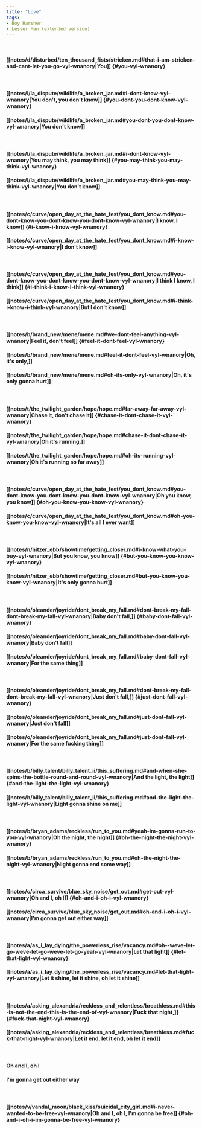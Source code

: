 ```yaml
---
title: "Love"
tags:
- Boy Harsher
- Lesser Man (extended version)
---
```

&nbsp;
#### [[notes/d/disturbed/ten_thousand_fists/stricken.md#that-i-am-stricken-and-cant-let-you-go-vyl-wnanory|You]] {#you-vyl-wnanory}
&nbsp;
#### [[notes/l/la_dispute/wildlife/a_broken_jar.md#i-dont-know-vyl-wnanory|You don't, you don't know]] {#you-dont-you-dont-know-vyl-wnanory}
#### [[notes/l/la_dispute/wildlife/a_broken_jar.md#you-dont-you-dont-know-vyl-wnanory|You don't know]]
&nbsp;
#### [[notes/l/la_dispute/wildlife/a_broken_jar.md#i-dont-know-vyl-wnanory|You may think, you may think]] {#you-may-think-you-may-think-vyl-wnanory}
#### [[notes/l/la_dispute/wildlife/a_broken_jar.md#you-may-think-you-may-think-vyl-wnanory|You don't know]]
&nbsp;
#### [[notes/c/curve/open_day_at_the_hate_fest/you_dont_know.md#you-dont-know-you-dont-know-you-dont-know-vyl-wnanory|I know, I know]] {#i-know-i-know-vyl-wnanory}
#### [[notes/c/curve/open_day_at_the_hate_fest/you_dont_know.md#i-know-i-know-vyl-wnanory|I don't know]]
&nbsp;
#### [[notes/c/curve/open_day_at_the_hate_fest/you_dont_know.md#you-dont-know-you-dont-know-you-dont-know-vyl-wnanory|I think I know, I think]] {#i-think-i-know-i-think-vyl-wnanory}
#### [[notes/c/curve/open_day_at_the_hate_fest/you_dont_know.md#i-think-i-know-i-think-vyl-wnanory|But I don't know]]
&nbsp;
#### [[notes/b/brand_new/mene/mene.md#we-dont-feel-anything-vyl-wnanory|Feel it, don't feel]] {#feel-it-dont-feel-vyl-wnanory}
#### [[notes/b/brand_new/mene/mene.md#feel-it-dont-feel-vyl-wnanory|Oh, it's only,]]
#### [[notes/b/brand_new/mene/mene.md#oh-its-only-vyl-wnanory|Oh, it's only gonna hurt]]
&nbsp;
#### [[notes/t/the_twilight_garden/hope/hope.md#far-away-far-away-vyl-wnanory|Chase it, don't chase it]] {#chase-it-dont-chase-it-vyl-wnanory}
#### [[notes/t/the_twilight_garden/hope/hope.md#chase-it-dont-chase-it-vyl-wnanory|Oh it's running,]]
#### [[notes/t/the_twilight_garden/hope/hope.md#oh-its-running-vyl-wnanory|Oh it's running so far away]]
&nbsp;
#### [[notes/c/curve/open_day_at_the_hate_fest/you_dont_know.md#you-dont-know-you-dont-know-you-dont-know-vyl-wnanory|Oh you know, you know]] {#oh-you-know-you-know-vyl-wnanory}
#### [[notes/c/curve/open_day_at_the_hate_fest/you_dont_know.md#oh-you-know-you-know-vyl-wnanory|It's all I ever want]]
&nbsp;
#### [[notes/n/nitzer_ebb/showtime/getting_closer.md#i-know-what-you-buy-vyl-wnanory|But you know, you know]] {#but-you-know-you-know-vyl-wnanory}
#### [[notes/n/nitzer_ebb/showtime/getting_closer.md#but-you-know-you-know-vyl-wnanory|It's only gonna hurt]]
&nbsp;
#### [[notes/o/oleander/joyride/dont_break_my_fall.md#dont-break-my-fall-dont-break-my-fall-vyl-wnanory|Baby don't fall,]] {#baby-dont-fall-vyl-wnanory}
#### [[notes/o/oleander/joyride/dont_break_my_fall.md#baby-dont-fall-vyl-wnanory|Baby don't fall]]
#### [[notes/o/oleander/joyride/dont_break_my_fall.md#baby-dont-fall-vyl-wnanory|For the same thing]]
&nbsp;
#### [[notes/o/oleander/joyride/dont_break_my_fall.md#dont-break-my-fall-dont-break-my-fall-vyl-wnanory|Just don't fall,]] {#just-dont-fall-vyl-wnanory}
#### [[notes/o/oleander/joyride/dont_break_my_fall.md#just-dont-fall-vyl-wnanory|Just don't fall]]
#### [[notes/o/oleander/joyride/dont_break_my_fall.md#just-dont-fall-vyl-wnanory|For the same fucking thing]]
&nbsp;
#### [[notes/b/billy_talent/billy_talent_ii/this_suffering.md#and-when-she-spins-the-bottle-round-and-round-vyl-wnanory|And the light, the light]] {#and-the-light-the-light-vyl-wnanory}
#### [[notes/b/billy_talent/billy_talent_ii/this_suffering.md#and-the-light-the-light-vyl-wnanory|Light gonna shine on me]]
&nbsp;
#### [[notes/b/bryan_adams/reckless/run_to_you.md#yeah-im-gonna-run-to-you-vyl-wnanory|Oh the night, the night]] {#oh-the-night-the-night-vyl-wnanory}
#### [[notes/b/bryan_adams/reckless/run_to_you.md#oh-the-night-the-night-vyl-wnanory|Night gonna end some way]]
&nbsp;
#### [[notes/c/circa_survive/blue_sky_noise/get_out.md#get-out-vyl-wnanory|Oh and I, oh I]] {#oh-and-i-oh-i-vyl-wnanory}
#### [[notes/c/circa_survive/blue_sky_noise/get_out.md#oh-and-i-oh-i-vyl-wnanory|I'm gonna get out either way]]
&nbsp;
#### [[notes/a/as_i_lay_dying/the_powerless_rise/vacancy.md#oh--weve-let-go-weve-let-go-weve-let-go-yeah-vyl-wnanory|Let that light]] {#let-that-light-vyl-wnanory}
#### [[notes/a/as_i_lay_dying/the_powerless_rise/vacancy.md#let-that-light-vyl-wnanory|Let it shine, let it shine, oh let it shine]]
&nbsp;
#### [[notes/a/asking_alexandria/reckless_and_relentless/breathless.md#this-is-not-the-end-this-is-the-end-of-vyl-wnanory|Fuck that night,]] {#fuck-that-night-vyl-wnanory}
#### [[notes/a/asking_alexandria/reckless_and_relentless/breathless.md#fuck-that-night-vyl-wnanory|Let it end, let it end, oh let it end]]
&nbsp;
#### Oh and I, oh I
#### I'm gonna get out either way
&nbsp;
#### [[notes/v/vandal_moon/black_kiss/suicidal_city_girl.md#i-never-wanted-to-be-free-vyl-wnanory|Oh and I, oh I, I'm gonna be free]] {#oh-and-i-oh-i-im-gonna-be-free-vyl-wnanory}
